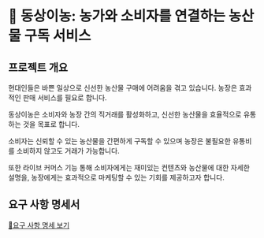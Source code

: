 # 🥦 동상이농: 농가와 소비자를 연결하는 농산물 구독 서비스

## 프로젝트 개요
현대인들은 바쁜 일상으로 신선한 농산물 구매에 어려움을 겪고 있습니다. 농장은 효과적인 판매 서비스를 필요로 합니다.
  
동상이농은 소비자와 농장 간의 직거래를 활성화하고, 신선한 농산물을 효율적으로 유통하는 것을 목표로 합니다.

소비자는 신뢰할 수 있는 농산물을 간편하게 구독할 수 있으며 농장은 불필요한 유통비를 소비하지 않고도 거래가 가능합니다.
  
또한 라이브 커머스 기능 통해 소비자에게는 재미있는 컨텐츠와 농산물에 대한 자세한 설명을, 농장에게는 효과적으로 마케팅할 수 있는 기회를 제공하고자 합니다.

## 요구 사항 명세서
[📝요구 사항 명세 보기](https://quark-smile-890.notion.site/2b8b00aecbba447b970c7908a93fc79f?v=7147478c4da24e92acf2953eb02ae777&pvs=4)
